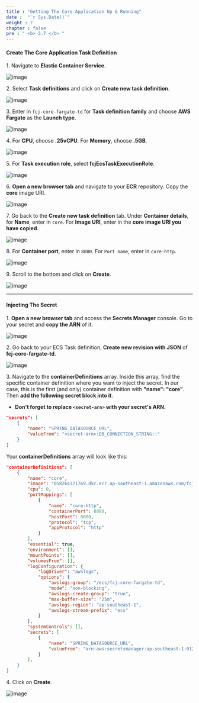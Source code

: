 ```yaml
---
title : "Getting The Core Application Up & Running"
date :  "`r Sys.Date()`" 
weight : 7
chapter : false
pre : " <b> 3.7 </b> "
---
```


#### Create The Core Application Task Definition

1\. Navigate to **Elastic Container Service**.

![image](/images/3.7/Group82.png)

2\. Select **Task definitions** and click on **Create new task definition**.

![image](/images/3.7/Group72.png)

3\. Enter in `fcj-core-fargate-td` for **Task definition family** and choose **AWS Fargate** as the **Launch type**.

![image](/images/3.7/Group73.png)

4\. For **CPU**, choose **.25vCPU**. For **Memory**, choose **.5GB**.

![image](/images/3.7/Group74.png)

5\. For **Task execution role**, select **fcjEcsTaskExecutionRole**.

![image](/images/3.7/Group75.png)

6\. **Open a new browser tab** and navigate to your **ECR** repository. Copy the **core** image URI.

![image](/images/3.7/Group76.png)

7\. Go back to the **Create new task definition** tab. Under **Container details**, for **Name**, enter in `core`. For **Image URI**, enter in the **core image URI you have copied**.

![image](/images/3.7/Group77.png)

8\. For **Container port**, enter in `8080`. For `Port name`, enter in `core-http`.

![image](/images/3.7/Group78.png)

9\. Scroll to the bottom and click on **Create**.

![image](/images/3.7/Group79.png)

___

#### Injecting The Secret

1\. **Open a new browser tab** and access the **Secrets Manager** console. Go to your secret and **copy the ARN** of it.

![image](/images/3.7/Group83.png)

2\. Go back to your ECS Task definition, **Create new revision with JSON** of **fcj-core-fargate-td**.

![image](/images/3.7/Group81.png)

3\. Navigate to the **containerDefinitions** array. Inside this array, find the specific container definition where you want to inject the secret. In our case, this is the first (and only) container definition with **"name": "core"**. Then **add the following secret block into it**.

- **Don't forget to replace `<secret-arn>` with your secret's ARN.**

```json
"secrets": [
    {
        "name": "SPRING_DATASOURCE_URL",
        "valueFrom": "<secret-arn>:DB_CONNECTION_STRING::"
    }
]
```

Your **containerDefinitions** array will look like this:

```json
"containerDefinitions": [
    {
        "name": "core",
        "image": "058264371769.dkr.ecr.ap-southeast-1.amazonaws.com/fcj-registry:core",
        "cpu": 0,
        "portMappings": [
            {
                "name": "core-http",
                "containerPort": 8080,
                "hostPort": 8080,
                "protocol": "tcp",
                "appProtocol": "http"
            }
        ],
        "essential": true,
        "environment": [],
        "mountPoints": [],
        "volumesFrom": [],
        "logConfiguration": {
            "logDriver": "awslogs",
            "options": {
                "awslogs-group": "/ecs/fcj-core-fargate-td",
                "mode": "non-blocking",
                "awslogs-create-group": "true",
                "max-buffer-size": "25m",
                "awslogs-region": "ap-southeast-1",
                "awslogs-stream-prefix": "ecs"
            }
        },
        "systemControls": [],
        "secrets": [
            {
                "name": "SPRING_DATASOURCE_URL",
                "valueFrom": "arn:aws:secretsmanager:ap-southeast-1:0123456789:secret:dev/fcj/momentum-75swok:DB_CONNECTION_STRING::"
            }
        ],
    }
]
```

4\. Click on **Create**. 

![image](/images/3.7/Group82.png)
